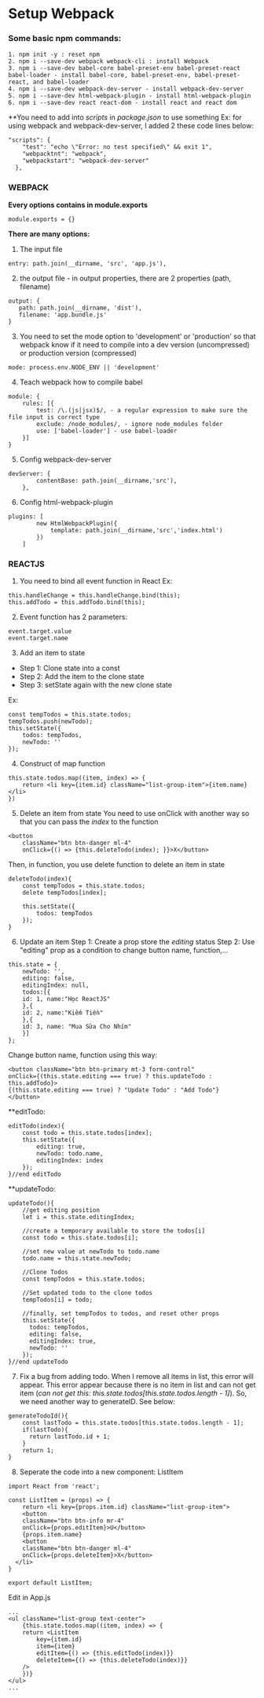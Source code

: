 # Setup Webpack

### Some basic npm commands: 
```
1. npm init -y : reset npm
2. npm i --save-dev webpack webpack-cli : install Webpack
3. npm i --save-dev babel-core babel-preset-env babel-preset-react babel-loader - install babel-core, babel-preset-env, babel-preset-react, and babel-loader
4. npm i --save-dev webpack-dev-server - install webpack-dev-server
5. npm i --save-dev html-webpack-plugin - install html-webpack-plugin
6. npm i --save-dev react react-dom - install react and react dom
```

**You need to add into *scripts* in *package.json* to use something
Ex: for using webpack and webpack-dev-server, I added 2 these code lines below:
```
"scripts": {
    "test": "echo \"Error: no test specified\" && exit 1",
    "webpacktnt": "webpack",
    "webpackstart": "webpack-dev-server"
  },
```

### WEBPACK

**Every options contains in module.exports**

```
module.exports = {}
```

**There are many options:** 
1. The input file
```
entry: path.join(__dirname, 'src', 'app.js'),
```
2. the output file - in output properties, there are 2 properties (path, filename)
```
output: {
   path: path.join(__dirname, 'dist'),
   filename: 'app.bundle.js'
}
```
3. You need to set the mode option to 'development' or 'production' so that webpack know if it need to compile into a dev version (uncompressed) or production version (compressed)
```
mode: process.env.NODE_ENV || 'development'
```
4. Teach webpack how to compile babel
```
module: {
    rules: [{
        test: /\.(js|jsx)$/, - a regular expression to make sure the file input is correct type
        exclude: /node_modules/, - ignore node_modules folder
        use: ['babel-loader'] - use babel-loader
    }]
}
```
5. Config webpack-dev-server
```
devServer: {
        contentBase: path.join(__dirname,'src'),
    },
```
6. Config html-webpack-plugin
```
plugins: [
        new HtmlWebpackPlugin({
            template: path.join(__dirname,'src','index.html')        
        })
    ]
```

### REACTJS
1. You need to bind all event function in React
Ex: 
```
this.handleChange = this.handleChange.bind(this);
this.addTodo = this.addTodo.bind(this);
```
2. Event function has 2 parameters: 
```
event.target.value
event.target.name
```
3. Add an item to state
- Step 1: Clone state into a const 
- Step 2: Add the item to the clone state 
- Step 3: setState again with the new clone state

Ex: 
```
const tempTodos = this.state.todos;
tempTodos.push(newTodo);
this.setState({
    todos: tempTodos,
    newTodo: ''
});
```
4. Construct of map function
```
this.state.todos.map((item, index) => {
    return <li key={item.id} className="list-group-item">{item.name}</li>
})
```
5. Delete an item from state
You need to use onClick with another way so that you can pass the *index* to the function
```
<button 
    className="btn btn-danger ml-4" 
    onClick={() => {this.deleteTodo(index); }}>X</button>
```
Then, in function, you use delete function to delete an item in state
```
deleteTodo(index){
    const tempTodos = this.state.todos;
    delete tempTodos[index];

    this.setState({
        todos: tempTodos
    });
}
```
6. Update an item
Step 1: Create a prop store the *editing* status
Step 2: Use "editing" prop as a condition to change button name, function,... 
```
this.state = {
    newTodo: '',
    editing: false,
    editingIndex: null,
    todos:[{
    id: 1, name:"Học ReactJS"
    },{
    id: 2, name:"Kiếm Tiền"
    },{
    id: 3, name: "Mua Sữa Cho Nhím"
    }]
};
```
Change button name, function using this way: 
```
<button className="btn btn-primary mt-3 form-control" 
onClick={(this.state.editing === true) ? this.updateTodo : this.addTodo}>
{(this.state.editing === true) ? "Update Todo" : "Add Todo"}
</button>
```
**editTodo:
```
editTodo(index){
    const todo = this.state.todos[index];
    this.setState({
        editing: true,
        newTodo: todo.name,
        editingIndex: index
    });
}//end editTodo
```
**updateTodo:
```
updateTodo(){
    //get editing position
    let i = this.state.editingIndex;

    //create a temporary available to store the todos[i]
    const todo = this.state.todos[i];

    //set new value at newTodo to todo.name
    todo.name = this.state.newTodo;

    //Clone Todos
    const tempTodos = this.state.todos;

    //Set updated todo to the clone todos
    tempTodos[i] = todo;

    //finally, set tempTodos to todos, and reset other props
    this.setState({
      todos: tempTodos,
      editing: false,
      editingIndex: true,
      newTodo: ''
    });
}//end updateTodo
```
7. Fix a bug from adding todo.
When I remove all items in list, this error will appear. This error appear because there is no item in list and can not get item (*can not get this: this.state.todos[this.state.todos.length - 1]*). So, we need another way to generateID. See below: 
```
generateTodoId(){
    const lastTodo = this.state.todos[this.state.todos.length - 1];
    if(lastTodo){
      return lastTodo.id + 1;
    }
    return 1;
}
```
8. Seperate the code into a new component: ListItem
```
import React from 'react';

const ListItem = (props) => {
    return <li key={props.item.id} className="list-group-item">
    <button 
    className="btn btn-info mr-4" 
    onClick={props.editItem}>U</button>
    {props.item.name}
    <button 
    className="btn btn-danger ml-4" 
    onClick={props.deleteItem}>X</button>
  </li>
}

export default ListItem;
```
Edit in App.js
```
...
<ul className="list-group text-center">
    {this.state.todos.map((item, index) => {
    return <ListItem 
        key={item.id}
        item={item}
        editItem={() => {this.editTodo(index)}}
        deleteItem={() => {this.deleteTodo(index)}}
    />
    })}
</ul>
...
```